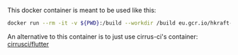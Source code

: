 This docker container is meant to be used like this:
```bash
docker run --rm -it -v ${PWD}:/build --workdir /build eu.gcr.io/hkraft-ci/flutter-builder /bin/bash -c "flutter pub get && flutter build web"
```


An alternative to this container is to just use cirrus-ci's container:
[cirrusci/flutter](https://hub.docker.com/r/cirrusci/flutter)